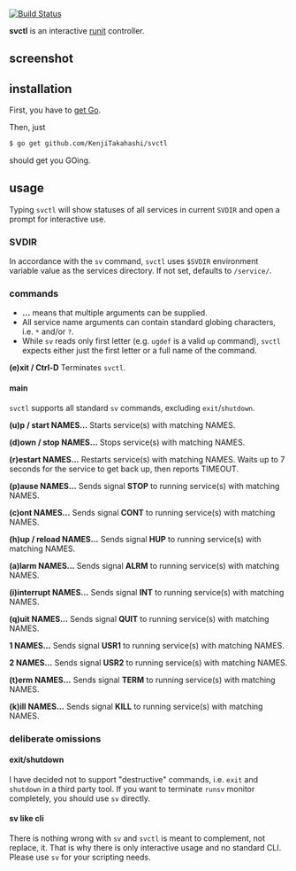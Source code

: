 [![Build Status](https://travis-ci.org/KenjiTakahashi/svctl.png?branch=master)](https://travis-ci.org/KenjiTakahashi/svctl)

**svctl** is an interactive [runit](http://smarden.org/runit/) controller.

## screenshot

## installation

First, you have to [get Go](http://golang.org/doc/install).

Then, just

```bash
$ go get github.com/KenjiTakahashi/svctl
```

should get you GOing.

## usage

Typing `svctl` will show statuses of all services in current `SVDIR` and open a prompt for interactive use.

### SVDIR

In accordance with the `sv` command, `svctl` uses `$SVDIR` environment variable value as the services directory. If not set, defaults to `/service/`.

### commands

* **...** means that multiple arguments can be supplied.
* All service name arguments can contain standard globing characters, i.e. `*` and/or `?`.
* While `sv` reads only first letter (e.g. `ugdef` is a valid `up` command), `svctl` expects either just the first letter or a full name of the command.

**(e)xit / Ctrl-D** Terminates `svctl`.

#### main

`svctl` supports all standard `sv` commands, excluding `exit`/`shutdown`.


**(u)p / start NAMES...** Starts service(s) with matching NAMES.

**(d)own / stop NAMES...** Stops service(s) with matching NAMES.

**\(r)estart NAMES...** Restarts service(s) with matching NAMES. Waits up to 7 seconds for the service to get back up, then reports TIMEOUT.

**(p)ause NAMES...** Sends signal **STOP** to running service(s) with matching NAMES.

**\(c)ont NAMES...** Sends signal **CONT** to running service(s) with matching NAMES.

**(h)up / reload NAMES...** Sends signal **HUP** to running service(s) with matching NAMES.

**(a)larm NAMES...** Sends signal **ALRM** to running service(s) with matching NAMES.

**(i)interrupt NAMES...** Sends signal **INT** to running service(s) with matching NAMES.

**(q)uit NAMES...** Sends signal **QUIT** to running service(s) with matching NAMES.

**1 NAMES...** Sends signal **USR1** to running service(s) with matching NAMES.

**2 NAMES...** Sends signal **USR2** to running service(s) with matching NAMES.

**(t)erm NAMES...** Sends signal **TERM** to running service(s) with matching NAMES.

**(k)ill NAMES...** Sends signal **KILL** to running service(s) with matching NAMES.

### deliberate omissions

#### exit/shutdown

I have decided not to support "destructive" commands, i.e. `exit` and `shutdown` in a third party tool. If you want to terminate `runsv` monitor completely, you should use `sv` directly.

#### sv like cli

There is nothing wrong with `sv` and `svctl` is meant to complement, not replace, it. That is why there is only interactive usage and no standard CLI. Please use `sv` for your scripting needs.
